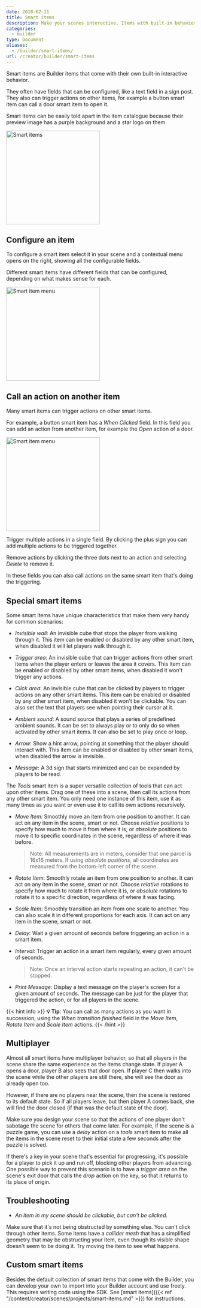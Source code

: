 ```yaml
---
date: 2018-02-11
title: Smart items
description: Make your scenes interactive. Items with built-in behaviors.
categories:
  - builder
type: Document
aliases:
  - /builder/smart-items/
url: /creator/builder/smart-items
---
```


Smart items are Builder items that come with their own built-in interactive behavior.

They often have fields that can be configured, like a text field in a sign post. They also can trigger actions on other items, for example a button smart item can call a door smart item to open it.

Smart items can be easily told apart in the item catalogue because their preview image has a purple background and a star logo on them.

<img src="/images/media/builder-smart-items.png" alt="Smart items" width="250"/>

## Configure an item

To configure a smart item select it in your scene and a contextual menu opens on the right, showing all the configurable fields.

Different smart items have different fields that can be configured, depending on what makes sense for each.

<img src="/images/media/builder-smart-items-menu.png" alt="Smart item menu" width="250"/>

## Call an action on another item

Many smart items can trigger actions on other smart items.

For example, a button smart item has a _When Clicked_ field. In this field you can add an action from another item, for example the _Open_ action of a door.

<img src="/images/media/builder-actions.png" alt="Smart item menu" width="250"/>

Trigger multiple actions in a single field. By clicking the plus sign you can add multiple actions to be triggered together.

Remove actions by clicking the three dots next to an action and selecting _Delete_ to remove it.

In these fields you can also call actions on the same smart item that's doing the triggering.

## Special smart items

Some smart items have unique characteristics that make them very handy for common scenarios:

- _Invisible wall_: An invisible cube that stops the player from walking through it. This item can be enabled or disabled by any other smart item, when disabled it will let players walk through it.

- _Trigger area_: An invisible cube that can trigger actions from other smart items when the player enters or leaves the area it covers. This item can be enabled or disabled by other smart items, when disabled it won't trigger any actions.

- _Click area_: An invisible cube that can be clicked by players to trigger actions on any other smart items. This item can be enabled or disabled by any other smart item, when disabled it won't be clickable. You can also set the text that players see when pointing their cursor at it.

- _Ambient sound_: A sound source that plays a series of predefined ambient sounds. It can be set to always play or to only do so when activated by other smart items. It can also be set to play once or loop.

- _Arrow_: Show a hint arrow, pointing at something that the player should interact with. This item can be enabled or disabled by other smart items, when disabled the arrow is invisible.

- _Message_: A 3d sign that starts minimized and can be expanded by players to be read.

The _Tools_ smart item is a super versatile collection of tools that can act upon other items. Drag one of these into a scene, then call its actions from any other smart item. You only need one instance of this item, use it as many times as you want or even use it to call its own actions recursively.

- _Move Item_: Smoothly move an item from one position to another. It can act on any item in the scene, smart or not. Choose _relative_ positions to specify how much to move it from where it is, or _absolute_ positions to move it to specific coordinates in the scene, regardless of where it was before.

  > Note: All measurements are in meters, consider that one parcel is 16x16 meters. If using _absolute positions_, all coordinates are measured from the bottom-left corner of the scene.

- _Rotate Item_: Smoothly rotate an item from one position to another. It can act on any item in the scene, smart or not. Choose _relative_ rotations to specify how much to rotate it from where it is, or _absolute_ rotations to rotate it to a specific direction, regardless of where it was facing.

- _Scale Item_: Smoothly transition an item from one scale to another. You can also scale it in different proportions for each axis. It can act on any item in the scene, smart or not.

- _Delay_: Wait a given amount of seconds before triggering an action in a smart item.

- _Interval_: Trigger an action in a smart item regularly, every given amount of seconds.

  > Note: Once an interval action starts repeating an action, it can't be stopped.

- _Print Message_: Display a text message on the player's screen for a given amount of seconds. The message can be just for the player that triggered the action, or for all players in the scene.

{{< hint info >}}
**💡 Tip**:  You can call as many actions as you want in succession, using the _When transition finished_ field in the _Move Item_, _Rotate Item_ and _Scale Item_ actions.
{{< /hint >}}

## Multiplayer

Almost all smart items have multiplayer behavior, so that all players in the scene share the same experience as the items change state. If player A opens a door, player B also sees that door open. If player C then walks into the scene while the other players are still there, she will see the door as already open too.

However, if there are no players near the scene, then the scene is restored to its default state. So if all players leave, but then player A comes back, she will find the door closed (if that was the default state of the door).

Make sure you design your scene so that the actions of one player don't sabotage the scene for others that come later. For example, if the scene is a puzzle game, you can use a _delay_ action on a _tools_ smart item to make all the items in the scene reset to their initial state a few seconds after the puzzle is solved.

If there's a key in your scene that's essential for progressing, it's possible for a player to pick it up and run off, blocking other players from advancing. One possible way to prevent this scenario is to have a _trigger area_ on the scene's exit door that calls the _drop_ action on the key, so that it returns to its place of origin.

## Troubleshooting

- _An item in my scene should be clickable, but can't be clicked_.

Make sure that it's not being obstructed by something else. You can't click through other items. Some items have a _collider mesh_ that has a simplified geometry that may be obstructing your item, even though its visible shape doesn't seem to be doing it. Try moving the item to see what happens.

## Custom smart items

Besides the default collection of smart items that come with the Builder, you can develop your own to import into your Builder account and use freely. This requires writing code using the SDK. See [smart items]({{< ref "/content/creator/scenes/projects/smart-items.md" >}}) for instructions.

